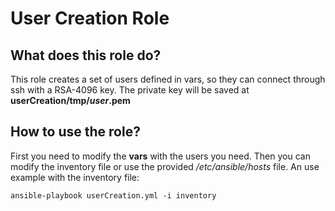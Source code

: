 # User Creation Role
## What does this role do?
This role creates a set of users defined in vars, so they can connect through ssh with a RSA-4096 key. The private key will be saved at **userCreation/tmp/_user_.pem**
## How to use the role?
First you need to modify the **vars** with the users you need. Then you can modify the inventory file or use the provided _/etc/ansible/hosts_ file. An use example with the inventory file:
```
ansible-playbook userCreation.yml -i inventory 
```
